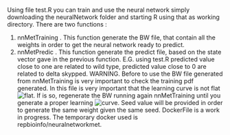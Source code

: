 Using file test.R you can train and use the neural network simply downloading the neuralNetwork folder and starting R using that as working directory. There are two functions : 
1) nnMetTraining . This function generate the BW file, that contain all the weights in order to get the neural network ready to predict. 
2) nnMetPredic . This function generate the predict file, based on the state vector gave in the previous function. E.G. using test.R predicted value close to one are related to wild type, predicted value close to 0 are related to delta skypped. 
WARNING. Before to use the BW file generated from nnMetTraining is very important to check the training pdf generated. In this file is very important that the learning curve is not flat
![flat](https://github.com/kendomaniac/metObservatory/tree/master/NeuralNetwork/Pictures/learningWrong.png).
If is so, regenerate the BW running again nnMetTraining until you generate a proper learning 
![curve](https://github.com/kendomaniac/metObservatory/tree/master/NeuralNetwork/Pictures/learningCorrect.png?raw=true).
Seed value will be provided in order to generate the same weight given the same seed. 
DockerFile is a work in progress. The temporary docker used is repbioinfo/neuralnetworkmet. 
